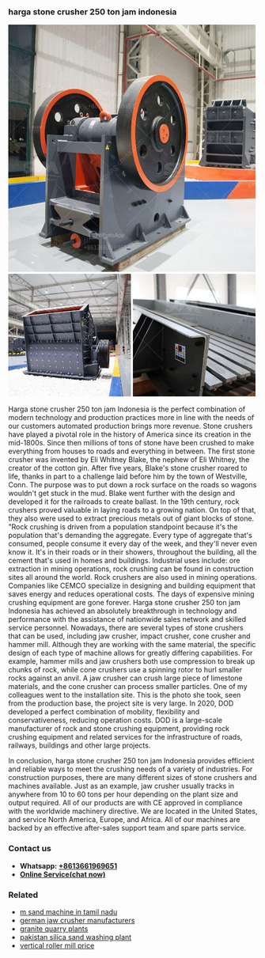 <h3>harga stone crusher 250 ton jam indonesia</h3><img src='1704791672.jpg' alt=''><p>Harga stone crusher 250 ton jam Indonesia is the perfect combination of modern technology and production practices more in line with the needs of our customers automated production brings more revenue. Stone crushers have played a pivotal role in the history of America since its creation in the mid-1800s. Since then millions of tons of stone have been crushed to make everything from houses to roads and everything in between. The first stone crusher was invented by Eli Whitney Blake, the nephew of Eli Whitney, the creator of the cotton gin. After five years, Blake's stone crusher roared to life, thanks in part to a challenge laid before him by the town of Westville, Conn. The purpose was to put down a rock surface on the roads so wagons wouldn't get stuck in the mud. Blake went further with the design and developed it for the railroads to create ballast. In the 19th century, rock crushers proved valuable in laying roads to a growing nation. On top of that, they also were used to extract precious metals out of giant blocks of stone. "Rock crushing is driven from a population standpoint because it's the population that's demanding the aggregate. Every type of aggregate that's consumed, people consume it every day of the week, and they'll never even know it. It's in their roads or in their showers, throughout the building, all the cement that's used in homes and buildings. Industrial uses include: ore extraction in mining operations, rock crushing can be found in construction sites all around the world. Rock crushers are also used in mining operations. Companies like CEMCO specialize in designing and building equipment that saves energy and reduces operational costs. The days of expensive mining crushing equipment are gone forever. Harga stone crusher 250 ton jam Indonesia has achieved an absolutely breakthrough in technology and performance with the assistance of nationwide sales network and skilled service personnel. Nowadays, there are several types of stone crushers that can be used, including jaw crusher, impact crusher, cone crusher and hammer mill. Although they are working with the same material, the specific design of each type of machine allows for greatly differing capabilities. For example, hammer mills and jaw crushers both use compression to break up chunks of rock, while cone crushers use a spinning rotor to hurl smaller rocks against an anvil. A jaw crusher can crush large piece of limestone materials, and the cone crusher can process smaller particles. One of my colleagues went to the installation site. This is the photo she took, seen from the production base, the project site is very large. In 2020, DOD developed a perfect combination of mobility, flexibility and conservativeness, reducing operation costs. DOD is a large-scale manufacturer of rock and stone crushing equipment, providing rock crushing equipment and related services for the infrastructure of roads, railways, buildings and other large projects.</p><p>In conclusion, harga stone crusher 250 ton jam Indonesia provides efficient and reliable ways to meet the crushing needs of a variety of industries. For construction purposes, there are many different sizes of stone crushers and machines available. Just as an example, jaw crusher usually tracks in anywhere from 10 to 60 tons per hour depending on the plant size and output required. All of our products are with CE approved in compliance with the worldwide machinery directive. We are located in the United States, and service North America, Europe, and Africa. All of our machines are backed by an effective after-sales support team and spare parts service.</p><h3>Contact us</h3><ul><li><strong>Whatsapp:&nbsp;<a href="https://wa.me/8613661969651">+8613661969651</a></strong></li><li><a href="https://swt.shibang-china.com/?git&amp;zhl&amp;harga stone crusher 250 ton jam indonesia"><strong>Online Service(chat now)</strong></a></li></ul><h3>Related</h3><ul><li><a href='m sand machine in tamil nadu.md'>m sand machine in tamil nadu</a></li><li><a href='german jaw crusher manufacturers.md'>german jaw crusher manufacturers</a></li><li><a href='granite quarry plants.md'>granite quarry plants</a></li><li><a href='pakistan silica sand washing plant.md'>pakistan silica sand washing plant</a></li><li><a href='vertical roller mill price.md'>vertical roller mill price</a></li></ul>